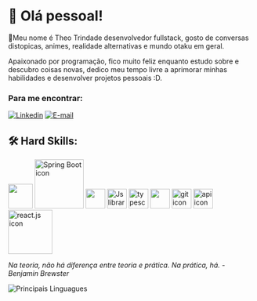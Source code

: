 # :space_invader: Olá pessoal!

:bookmark:Meu nome é Theo Trindade desenvolvedor fullstack, gosto de conversas distopicas, animes, realidade alternativas e mundo otaku em geral.

Apaixonado por programação, fico muito feliz enquanto estudo sobre e descubro coisas novas, dedico meu
tempo livre a aprimorar minhas habilidades e desenvolver projetos pessoais :D.

### Para me encontrar:

[![Linkedin](https://img.shields.io/badge/LinkedIn-0077B5?style=for-the-badge&logo=linkedin&logoColor=white)](https://www.linkedin.com/in/theo-trindade/?originalSubdomain=br)
[![E-mail](https://img.shields.io/badge/Email-D14836?style=for-the-badge&logo=gmail&logoColor=white)](mailto:theopinheiro12@gmail.com)

## :hammer_and_wrench: Hard Skills:

<img src="https://cdn.icon-icons.com/icons2/2415/PNG/512/java_original_wordmark_logo_icon_146459.png" width="50"> <img src="https://miro.medium.com/v2/resize:fit:700/0*wWQMjAhLGwoOYJYo.png" alt="Spring Boot icon" width="100"> <img src="https://static-00.iconduck.com/assets.00/file-type-angular-icon-1907x2048-tobdkjt1.png" width="40"> <img src="https://cdn-icons-png.flaticon.com/512/5968/5968342.png" alt="Js library long shadow nodejs web icon" width="40"> <img src="https://cdn-icons-png.flaticon.com/512/5968/5968381.png" alt="typescript icon" width="40"> <img src="https://cdn-icons-png.flaticon.com/512/5968/5968292.png" width="40"> <img src="https://git-scm.com/images/logos/downloads/Git-Icon-1788C.png" alt="git icon" width="40"> <img src="https://cdn-icons-png.flaticon.com/512/2165/2165004.png" alt="api icon" width="40"> <img src="https://logos-world.net/wp-content/uploads/2023/08/React-Symbol.png" alt="react.js icon" width="90">

_Na teoria, não há diferença entre teoria e prática. Na prática, há. - Benjamin Brewster_

![Principais Linguagues](https://github-readme-stats.vercel.app/api/top-langs/?username=theotrin&theme=synthwave&hide_border=true&custom_title=Principais%20%Linguagens)

